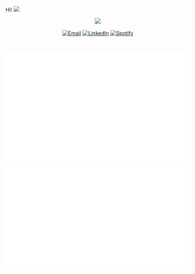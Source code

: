 <h align="center"> Hi! <img src="https://media.giphy.com/media/hvRJCLFzcasrR4ia7z/giphy.gif" width="25px"></h>

<p align="center">
<img src="https://github.com/osatohamen/osatohamen/assets/76673811/f9c4eabf-da4e-4c22-8398-55dae5597fb1" width="300">
 
<p align="center">
<a href="mailto:osatoaziegbe@gmail.com"><img src="https://img.shields.io/badge/-osatoaziegbe-87c1ff?style=for-the-badge&amp;logo=GMail&amp;logoColor=white&amp;link=mailto:osatoaziegbe@gmail.com" alt="Email"></a>
<a href="https://www.linkedin.com/in/osatohamen-aziegbe/"><img src="https://img.shields.io/badge/-osatohamen-ff66ce?style=for-the-badge&amp;logo=LinkedIn&amp;logoColor=white&amp;link=https://www.linkedin.com/in/osatohamen-aziegbe/" alt="LinkedIn"></a>
<a href="https://open.spotify.com/user/5v7vdgilr8kr8x29lm14ibfml"><img src="https://img.shields.io/badge/-osato_az-df48ff?style=for-the-badge&amp;logo=Spotify&amp;logoColor=white&amp;link=https://open.spotify.com/user/5v7vdgilr8kr8x29lm14ibfml" alt="Spotify"></a></p>

<br><p align="center">
![](https://raw.githubusercontent.com/osatohamen/github-stats/master/generated/overview.svg)
![](https://raw.githubusercontent.com/osatohamen/github-stats/master/generated/languages.svg)
